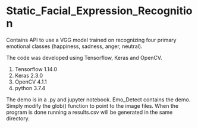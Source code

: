 # Static_Facial_Expression_Recognition

Contains API to use a VGG model trained on recognizing four primary emotional classes (happiness, sadness, anger, neutral).

The code was developed using Tensorflow, Keras and OpenCV.
1. Tensorflow 1.14.0
2. Keras 2.3.0
3. OpenCV 4.1.1
4. python 3.7.4


The demo is in a .py and jupyter notebook. Emo_Detect contains the demo. Simply modify the glob() function to point to the image files. When the program is done running a results.csv will be generated in the same directory.
